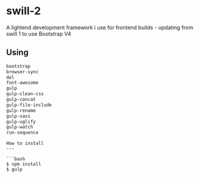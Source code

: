 # swill-2
A lightend development framework i use for frontend builds - updating from swill 1 to use Bootstrap V4

Using
---
```bash
bootstrap
browser-sync
del
font-awesome
gulp
gulp-clean-css
gulp-concat
gulp-file-include
gulp-rename
gulp-sass
gulp-uglify
gulp-watch
run-sequence
```

```
How to install
---

```bash
$ npm install
$ gulp
```
